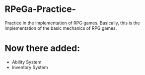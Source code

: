 # RPeGa-Practice-
Practice in the implementation of RPG games. Basically, this is the implementation of the basic mechanics of RPG games. 
# Now there added:
+ Ability System
+ Inventory System
